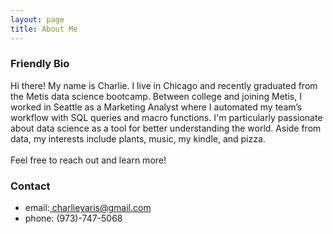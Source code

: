 ```yaml
---
layout: page
title: About Me
---
```


### Friendly Bio
Hi there! My name is Charlie. I live in Chicago and recently graduated from the Metis data science bootcamp. Between college and joining Metis, I worked in Seattle as a Marketing Analyst where I automated my team’s workflow with SQL queries and macro functions. I'm particularly passionate about data science as a tool for better understanding the world. Aside from data, my interests include plants, music, my kindle, and pizza.<br><br>Feel free to reach out and learn more!

### Contact

- email:[ charlieyaris@gmail.com](mailto:charlieyaris@gmail.com)
- phone: (973)-747-5068
